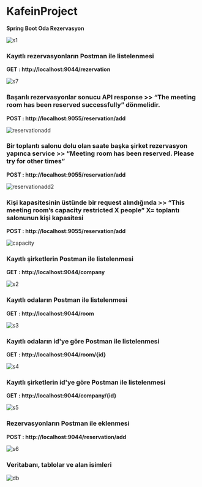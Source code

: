 # KafeinProject

**Spring Boot Oda Rezervasyon**

![s1](https://user-images.githubusercontent.com/53331038/85908470-d8422f80-b81d-11ea-89d5-417c7bd1de34.PNG)


### Kayıtlı rezervasyonların Postman ile listelenmesi

**GET : http://localhost:9044/rezervation** 

![s7](https://user-images.githubusercontent.com/53331038/85908482-dd9f7a00-b81d-11ea-8e47-96ec3ecc0488.PNG)

### Başarılı rezervasyonlar sonucu API response >> “The meeting room has been reserved successfully” dönmelidir. 

**POST : http://localhost:9055/reservation/add** 

![reservationadd](https://user-images.githubusercontent.com/53331038/85908884-b21d8f00-b81f-11ea-942b-fb5c9b7137cc.PNG)

### Bir toplantı salonu dolu olan saate başka şirket rezervasyon yapınca service >> “Meeting room has been reserved. Please try for other times” 

**POST : http://localhost:9055/reservation/add** 

![reservationadd2](https://user-images.githubusercontent.com/53331038/85908885-b34ebc00-b81f-11ea-9032-18a893945298.PNG)

### Kişi kapasitesinin üstünde bir request alındığında >> “This meeting room’s capacity restricted X people” X= toplantı salonunun kişi kapasitesi 

**POST : http://localhost:9055/reservation/add** 

![capacity](https://user-images.githubusercontent.com/53331038/85908887-b3e75280-b81f-11ea-8a5c-1715fb8e93b8.PNG)


### Kayıtlı şirketlerin Postman ile listelenmesi

**GET : http://localhost:9044/company** 

![s2](https://user-images.githubusercontent.com/53331038/85908474-da0bf300-b81d-11ea-9974-198d326bc918.PNG)

### Kayıtlı odaların Postman ile listelenmesi

**GET : http://localhost:9044/room** 

![s3](https://user-images.githubusercontent.com/53331038/85908475-daa48980-b81d-11ea-81ac-4b2193b2b64e.PNG)

### Kayıtlı odaların id'ye göre Postman ile listelenmesi

**GET : http://localhost:9044/room/{id}** 

![s4](https://user-images.githubusercontent.com/53331038/85908476-dbd5b680-b81d-11ea-8cc8-bc3faa849953.PNG)

### Kayıtlı şirketlerin id'ye göre Postman ile listelenmesi

**GET : http://localhost:9044/company/{id}** 

![s5](https://user-images.githubusercontent.com/53331038/85908479-dc6e4d00-b81d-11ea-84a0-b66ffb4d73f9.PNG)

### Rezervasyonların Postman ile eklenmesi

**POST : http://localhost:9044/reservation/add** 

![s6](https://user-images.githubusercontent.com/53331038/85908481-dd06e380-b81d-11ea-86df-9d08ede1915b.PNG)


### Veritabanı, tablolar ve alan isimleri

![db](https://user-images.githubusercontent.com/53331038/85909062-9cf53000-b820-11ea-8a39-0801ccbf2472.PNG)


